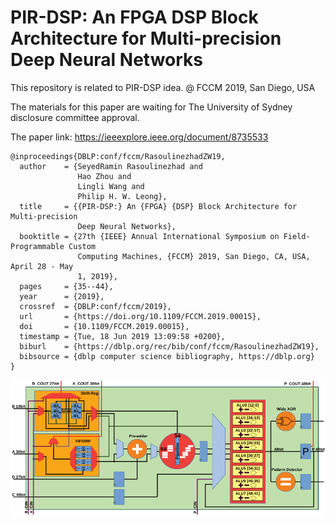 # PIR-DSP: An FPGA DSP Block Architecture for Multi-precision Deep Neural Networks

This repository is related to PIR-DSP idea.
@ FCCM 2019, San Diego, USA

The materials for this paper are waiting for The University of Sydney disclosure committee approval.

The paper link:
https://ieeexplore.ieee.org/document/8735533


    @inproceedings{DBLP:conf/fccm/RasoulinezhadZW19,
      author    = {SeyedRamin Rasoulinezhad and
                   Hao Zhou and
                   Lingli Wang and
                   Philip H. W. Leong},
      title     = {{PIR-DSP:} An {FPGA} {DSP} Block Architecture for Multi-precision
                   Deep Neural Networks},
      booktitle = {27th {IEEE} Annual International Symposium on Field-Programmable Custom
                   Computing Machines, {FCCM} 2019, San Diego, CA, USA, April 28 - May
                   1, 2019},
      pages     = {35--44},
      year      = {2019},
      crossref  = {DBLP:conf/fccm/2019},
      url       = {https://doi.org/10.1109/FCCM.2019.00015},
      doi       = {10.1109/FCCM.2019.00015},
      timestamp = {Tue, 18 Jun 2019 13:09:58 +0200},
      biburl    = {https://dblp.org/rec/bib/conf/fccm/RasoulinezhadZW19},
      bibsource = {dblp computer science bibliography, https://dblp.org}
    }


![alt test](PIRDSP.jpg)
